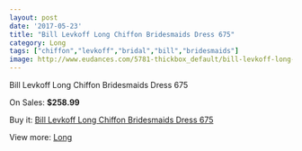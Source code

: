 ```yaml
---
layout: post
date: '2017-05-23'
title: "Bill Levkoff Long Chiffon Bridesmaids Dress 675"
category: Long
tags: ["chiffon","levkoff","bridal","bill","bridesmaids"]
image: http://www.eudances.com/5781-thickbox_default/bill-levkoff-long-chiffon-bridesmaids-dress-675.jpg
---
```

Bill Levkoff Long Chiffon Bridesmaids Dress 675

On Sales: **$258.99**
<a href="https://www.eudances.com/en/long/2021-bill-levkoff-long-chiffon-bridesmaids-dress-675.html"><amp-img layout="responsive" width="600" height="600" src="//www.eudances.com/5781-thickbox_default/bill-levkoff-long-chiffon-bridesmaids-dress-675.jpg" alt="Bill Levkoff Long Chiffon Bridesmaids Dress 675 0" /></a>
<a href="https://www.eudances.com/en/long/2021-bill-levkoff-long-chiffon-bridesmaids-dress-675.html"><amp-img layout="responsive" width="600" height="600" src="//www.eudances.com/5782-thickbox_default/bill-levkoff-long-chiffon-bridesmaids-dress-675.jpg" alt="Bill Levkoff Long Chiffon Bridesmaids Dress 675 1" /></a>

Buy it: [Bill Levkoff Long Chiffon Bridesmaids Dress 675](https://www.eudances.com/en/long/2021-bill-levkoff-long-chiffon-bridesmaids-dress-675.html "Bill Levkoff Long Chiffon Bridesmaids Dress 675")

View more: [Long](https://www.eudances.com/en/21-long "Long")